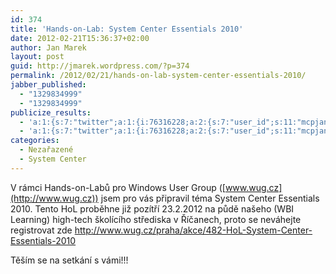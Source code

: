 ```yaml
---
id: 374
title: 'Hands-on-Lab: System Center Essentials 2010'
date: 2012-02-21T15:36:37+02:00
author: Jan Marek
layout: post
guid: http://jmarek.wordpress.com/?p=374
permalink: /2012/02/21/hands-on-lab-system-center-essentials-2010/
jabber_published:
  - "1329834999"
  - "1329834999"
publicize_results:
  - 'a:1:{s:7:"twitter";a:1:{i:76316228;a:2:{s:7:"user_id";s:11:"mcpjanmarek";s:7:"post_id";s:18:"171966579410599936";}}}'
  - 'a:1:{s:7:"twitter";a:1:{i:76316228;a:2:{s:7:"user_id";s:11:"mcpjanmarek";s:7:"post_id";s:18:"171966579410599936";}}}'
categories:
  - Nezařazené
  - System Center
---
```

V rámci Hands-on-Labů pro Windows User Group ([www.wug.cz](http://www.wug.cz)) jsem pro vás připravil téma System Center Essentials 2010. Tento HoL proběhne již pozítří 23.2.2012 na půdě našeho (WBI Learning) high-tech školícího střediska v Říčanech, proto se neváhejte registrovat zde <http://www.wug.cz/praha/akce/482-HoL-System-Center-Essentials-2010>

Těším se na setkání s vámi!!!
